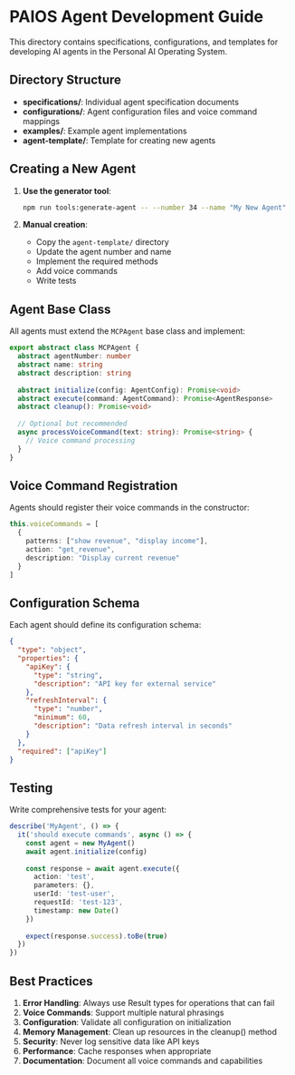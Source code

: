 # PAIOS Agent Development Guide

This directory contains specifications, configurations, and templates for developing AI agents in the Personal AI Operating System.

## Directory Structure

- **specifications/**: Individual agent specification documents
- **configurations/**: Agent configuration files and voice command mappings
- **examples/**: Example agent implementations
- **agent-template/**: Template for creating new agents

## Creating a New Agent

1. **Use the generator tool**:
   ```bash
   npm run tools:generate-agent -- --number 34 --name "My New Agent"
   ```

2. **Manual creation**:
   - Copy the `agent-template/` directory
   - Update the agent number and name
   - Implement the required methods
   - Add voice commands
   - Write tests

## Agent Base Class

All agents must extend the `MCPAgent` base class and implement:

```typescript
export abstract class MCPAgent {
  abstract agentNumber: number
  abstract name: string
  abstract description: string
  
  abstract initialize(config: AgentConfig): Promise<void>
  abstract execute(command: AgentCommand): Promise<AgentResponse>
  abstract cleanup(): Promise<void>
  
  // Optional but recommended
  async processVoiceCommand(text: string): Promise<string> {
    // Voice command processing
  }
}
```

## Voice Command Registration

Agents should register their voice commands in the constructor:

```typescript
this.voiceCommands = [
  {
    patterns: ["show revenue", "display income"],
    action: "get_revenue",
    description: "Display current revenue"
  }
]
```

## Configuration Schema

Each agent should define its configuration schema:

```json
{
  "type": "object",
  "properties": {
    "apiKey": {
      "type": "string",
      "description": "API key for external service"
    },
    "refreshInterval": {
      "type": "number",
      "minimum": 60,
      "description": "Data refresh interval in seconds"
    }
  },
  "required": ["apiKey"]
}
```

## Testing

Write comprehensive tests for your agent:

```typescript
describe('MyAgent', () => {
  it('should execute commands', async () => {
    const agent = new MyAgent()
    await agent.initialize(config)
    
    const response = await agent.execute({
      action: 'test',
      parameters: {},
      userId: 'test-user',
      requestId: 'test-123',
      timestamp: new Date()
    })
    
    expect(response.success).toBe(true)
  })
})
```

## Best Practices

1. **Error Handling**: Always use Result types for operations that can fail
2. **Voice Commands**: Support multiple natural phrasings
3. **Configuration**: Validate all configuration on initialization
4. **Memory Management**: Clean up resources in the cleanup() method
5. **Security**: Never log sensitive data like API keys
6. **Performance**: Cache responses when appropriate
7. **Documentation**: Document all voice commands and capabilities